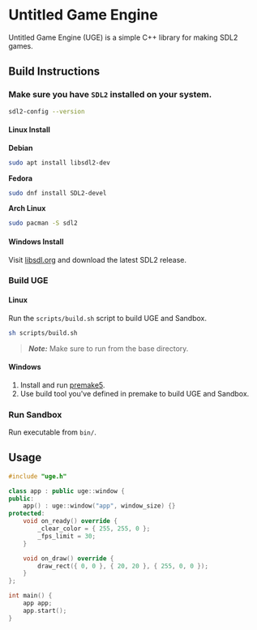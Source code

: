 # Untitled Game Engine

Untitled Game Engine (UGE) is a simple C++ library for making SDL2 games.

## Build Instructions

### Make sure you have `SDL2` installed on your system.

```bash
sdl2-config --version
```

#### Linux Install

**Debian**
```bash
sudo apt install libsdl2-dev
```

**Fedora**
```bash
sudo dnf install SDL2-devel
```

**Arch Linux**
```bash
sudo pacman -S sdl2
```

#### Windows Install

Visit [libsdl.org](https://libsdl.org/) and download the latest SDL2 release.

### Build UGE

#### Linux

Run the `scripts/build.sh` script to build UGE and Sandbox.

```bash
sh scripts/build.sh
```

> ***Note:*** Make sure to run from the base directory.

#### Windows

1. Install and run [premake5](https://github.com/premake/premake-core/releases).
2. Use build tool you've defined in premake to build UGE and Sandbox.

### Run Sandbox

Run executable from `bin/`.

## Usage

```cpp
#include "uge.h"

class app : public uge::window {
public:
    app() : uge::window("app", window_size) {}
protected:
    void on_ready() override {
        _clear_color = { 255, 255, 0 };
        _fps_limit = 30;
    }

    void on_draw() override {
        draw_rect({ 0, 0 }, { 20, 20 }, { 255, 0, 0 });
    }
};

int main() {
    app app;
    app.start();
}
```
